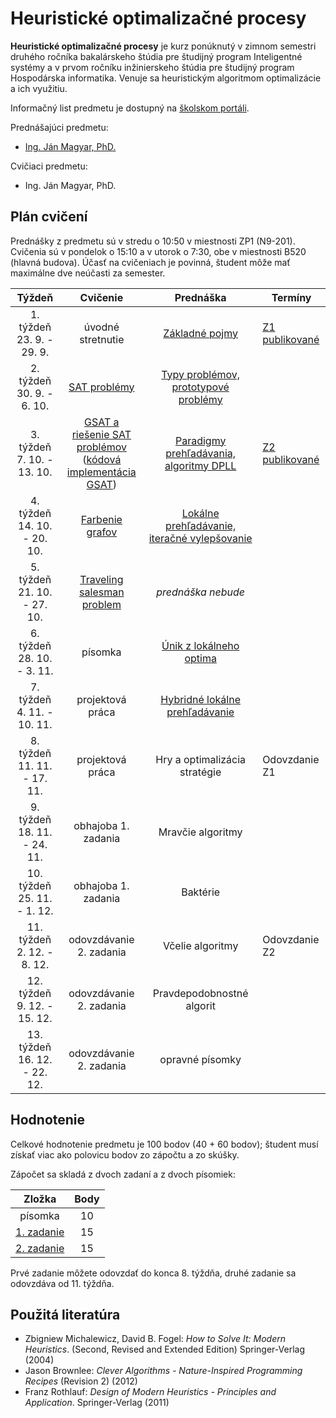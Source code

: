 # Heuristické optimalizačné procesy

**Heuristické optimalizačné procesy** je kurz ponúknutý v zimnom semestri druhého ročníka bakalárskeho štúdia pre študijný program Inteligentné systémy a v prvom ročníku inžinierskeho štúdia pre študijný program Hospodárska informatika. Venuje sa heuristickým algoritmom optimalizácie a ich využitiu.

Informačný list predmetu je dostupný na [školskom portáli](https://maisportal.tuke.sk/portal/studijneProgramy.mais).

Prednášajúci predmetu:

* [Ing. Ján Magyar, PhD.](https://cit.fei.tuke.sk/people-janmagyar/)

Cvičiaci predmetu:

* Ing. Ján Magyar, PhD.

## Plán cvičení
Prednášky z predmetu sú v stredu o 10:50 v miestnosti ZP1 (N9-201). Cvičenia sú v pondelok o 15:10 a v utorok o 7:30, obe v miestnosti B520 (hlavná budova). Účasť na cvičeniach je povinná, študent môže mať maximálne dve neúčasti za semester.

|             Týždeň              |                  Cvičenie                    |                  Prednáška                   |              Termíny             |
|:-------------------------------:|:--------------------------------------------:|:--------------------------------------------:|----------------------------------|
| 1. týždeň<br>23. 9. - 29. 9.    |             úvodné stretnutie                | [Základné pojmy](lectures/Lecture01.pdf)     | [Z1 publikované](assignments/assignment1.md)                   |
| 2. týždeň<br>30. 9. - 6. 10.    |                [SAT problémy](labs/lab-sat.pdf)                  | [Typy problémov, prototypové problémy](lectures/Lecture02.pdf)         |                                  |
| 3. týždeň<br>7. 10. - 13. 10.   |        [GSAT a riešenie SAT problémov](labs/lab-gsat.pdf)<br>([kódová implementácia GSAT](labs/gsat_example.py))         | [Paradigmy prehľadávania, algoritmy DPLL](lectures/Lecture03.pdf)      | [Z2 publikované](assignments/assignment2.md)                   |
| 4. týždeň<br>14. 10. - 20. 10.  |               [Farbenie grafov](labs/lab-graphs.pdf)                | [Lokálne prehľadávanie, iteračné vylepšovanie](lectures/Lecture04.pdf) |                                  |
| 5. týždeň<br>21. 10. - 27. 10.  |          [Traveling salesman problem](labs/lab-tsp.pdf)          | *prednáška nebude*                           |                                  |
| 6. týždeň<br>28. 10. - 3. 11.   |                    písomka                   | [Únik z lokálneho optima](lectures/Lecture05.pdf)   |                                  |
| 7. týždeň<br>4. 11. - 10. 11.   |               projektová práca               | [Hybridné lokálne prehľadávanie](lectures/Lecture06.pdf)   |                                  |
| 8. týždeň<br>11. 11. - 17. 11.  |               projektová práca               | Hry a optimalizácia stratégie                | Odovzdanie Z1                    |
| 9. týždeň<br>18. 11. - 24. 11.  |              obhajoba 1. zadania             | Mravčie algoritmy                            |                                  |
| 10. týždeň<br>25. 11. - 1. 12.  |              obhajoba 1. zadania             | Baktérie                                     |                                  |
| 11. týždeň<br>2. 12. - 8. 12.   |            odovzdávanie 2. zadania           | Včelie algoritmy                             | Odovzdanie Z2                    |
| 12. týždeň<br>9. 12. - 15. 12.  |            odovzdávanie 2. zadania           | Pravdepodobnostné algorit                    |                                  |
| 13. týždeň<br>16. 12. - 22. 12. |            odovzdávanie 2. zadania           | opravné písomky                              |                                  |

## Hodnotenie <a name="grading"></a>

Celkové hodnotenie predmetu je 100 bodov (40 + 60 bodov); študent musí získať viac ako polovicu bodov zo zápočtu a zo skúšky.

Zápočet sa skladá z dvoch zadaní a z dvoch písomiek:

|        Zložka       | Body |
|:-------------------:|:----:|
|       písomka       |  10  |
|     [1. zadanie](assignments/assignment1.md)      |  15  |
|     [2. zadanie](assignments/assignment2.md)      |  15  |

Prvé zadanie môžete odovzdať do konca 8. týždňa, druhé zadanie sa odovzdáva od 11. týždňa.

## Použitá literatúra <a name="literature"></a>
* Zbigniew Michalewicz, David B. Fogel: *How to Solve It: Modern Heuristics*. (Second, Revised and Extended Edition) Springer-Verlag (2004)
* Jason Brownlee: *Clever Algorithms - Nature-Inspired Programming Recipes* (Revision 2) (2012)
* Franz Rothlauf: *Design of Modern Heuristics - Principles and Application*. Springer-Verlag (2011)
